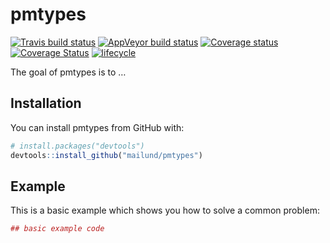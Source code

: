 
<!-- README.md is generated from README.Rmd. Please edit that file -->

# pmtypes

[![Travis build
status](https://travis-ci.org/mailund/pmtypes.svg?branch=master)](https://travis-ci.org/mailund/pmtypes)
[![AppVeyor build
status](https://ci.appveyor.com/api/projects/status/lha3lixxcq3cvmhu/branch/master?svg=true)](https://ci.appveyor.com/project/mailund/pmtypes/branch/master)
[![Coverage
status](https://codecov.io/gh/mailund/pmtypes/branch/master/graph/badge.svg)](https://codecov.io/github/mailund/pmtypes?branch=master)
[![Coverage
Status](https://coveralls.io/repos/github/mailund/lc/badge.svg?branch=master)](https://coveralls.io/github/mailund/lc?branch=master)
[![lifecycle](https://img.shields.io/badge/lifecycle-maturing-blue.svg)](https://www.tidyverse.org/lifecycle/#maturing)

The goal of pmtypes is to …

## Installation

You can install pmtypes from GitHub with:

``` r
# install.packages("devtools")
devtools::install_github("mailund/pmtypes")
```

## Example

This is a basic example which shows you how to solve a common problem:

``` r
## basic example code
```
